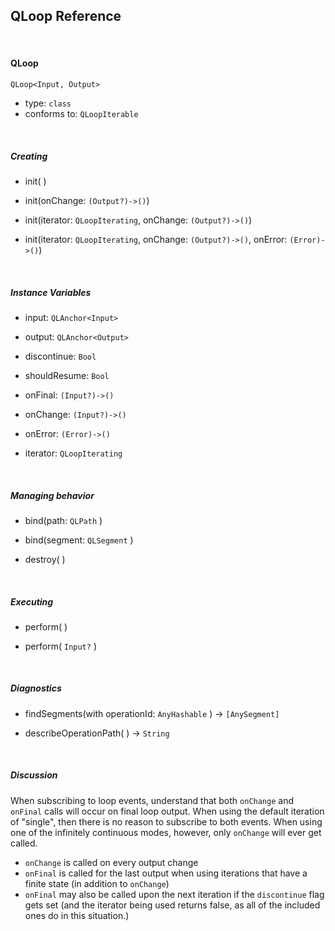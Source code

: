 
## QLoop Reference

<br />

#### QLoop

`QLoop<Input, Output>`

- type: `class`
- conforms to: `QLoopIterable`


<br />

##### Creating

- init( )

- init(onChange: `(Output?)->()`)

- init(iterator: `QLoopIterating`, onChange: `(Output?)->()`)

- init(iterator: `QLoopIterating`, onChange: `(Output?)->()`, onError: `(Error)->()`)


<br />

##### Instance Variables

- input: `QLAnchor<Input>`

- output: `QLAnchor<Output>`

- discontinue: `Bool`

- shouldResume: `Bool`

- onFinal: `(Input?)->()`

- onChange: `(Input?)->()`

- onError: `(Error)->()`

- iterator: `QLoopIterating`


<br />

##### Managing behavior

- bind(path: `QLPath` )

- bind(segment: `QLSegment` )

- destroy( )


<br />

##### Executing

- perform( )

- perform( `Input?` )


<br />

##### Diagnostics

- findSegments(with operationId: `AnyHashable` ) -> `[AnySegment]`

- describeOperationPath(  ) -> `String`

<br />

##### Discussion

When subscribing to loop events, understand that both `onChange` and `onFinal` calls
will occur on final loop output. When using the default iteration of "single", then there
is no reason to subscribe to both events. When using one of the infinitely continuous modes,
however, only `onChange` will ever get called.

 - `onChange` is called on every output change
 - `onFinal` is called for the last output when using iterations that have a finite state (in addition to `onChange`)
 - `onFinal` may also be called upon the next iteration if the `discontinue` flag gets set
 (and the iterator being used returns false, as all of the included ones do in this situation.)
 
